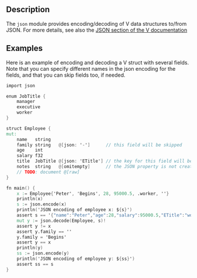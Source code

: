 ## Description

The `json` module provides encoding/decoding of V data structures to/from JSON.
For more details, see also the
[JSON section of the V documentation](https://github.com/vlang/v/blob/master/doc/docs.md#json)

## Examples

Here is an example of encoding and decoding a V struct with several fields.
Note that you can specify different names in the json encoding for the fields,
and that you can skip fields too, if needed.

```v
import json

enum JobTitle {
	manager
	executive
	worker
}

struct Employee {
mut:
	name   string
	family string   @[json: '-']      // this field will be skipped
	age    int
	salary f32
	title  JobTitle @[json: 'ETitle'] // the key for this field will be 'ETitle', not 'title'
	notes  string   @[omitempty]      // the JSON property is not created if the string is equal to '' (an empty string).
	// TODO: document @[raw]
}

fn main() {
	x := Employee{'Peter', 'Begins', 28, 95000.5, .worker, ''}
	println(x)
	s := json.encode(x)
	println('JSON encoding of employee x: ${s}')
	assert s == '{"name":"Peter","age":28,"salary":95000.5,"ETitle":"worker"}'
	mut y := json.decode(Employee, s)!
	assert y != x
	assert y.family == ''
	y.family = 'Begins'
	assert y == x
	println(y)
	ss := json.encode(y)
	println('JSON encoding of employee y: ${ss}')
	assert ss == s
}
```